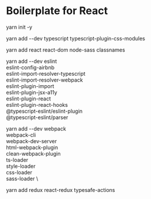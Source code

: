 # Boilerplate for React
yarn init -y

yarn add --dev typescript typescript-plugin-css-modules

yarn add react react-dom node-sass classnames

yarn add --dev eslint \
eslint-config-airbnb \
eslint-import-resolver-typescript \
eslint-import-resolver-webpack \
eslint-plugin-import \
eslint-plugin-jsx-a11y \
eslint-plugin-react \
eslint-plugin-react-hooks \
@typescript-eslint/eslint-plugin \
@typescript-eslint/parser

yarn add --dev webpack \
webpack-cli \
webpack-dev-server \
html-webpack-plugin \
clean-webpack-plugin \
ts-loader \
style-loader \
css-loader \
sass-loader \

yarn add redux react-redux typesafe-actions